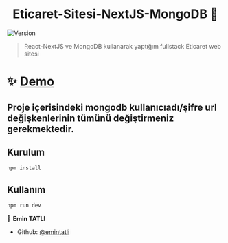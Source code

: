 <h1 align="center">Eticaret-Sitesi-NextJS-MongoDB 👋</h1>
<p>
  <img alt="Version" src="https://img.shields.io/badge/version-0.1.0-blue.svg?cacheSeconds=2592000" />
</p>

> React-NextJS ve MongoDB kullanarak yaptığım fullstack Eticaret web sitesi

# ✨ [Demo](https://eticaret-emin.vercel.app/)

## Proje içerisindeki mongodb kullanıcıadı/şifre url değişkenlerinin tümünü değiştirmeniz gerekmektedir.

## Kurulum

```sh
npm install
```

## Kullanım

```sh
npm run dev
```


👤 **Emin TATLI**

* Github: [@emintatli](https://github.com/emintatli)
